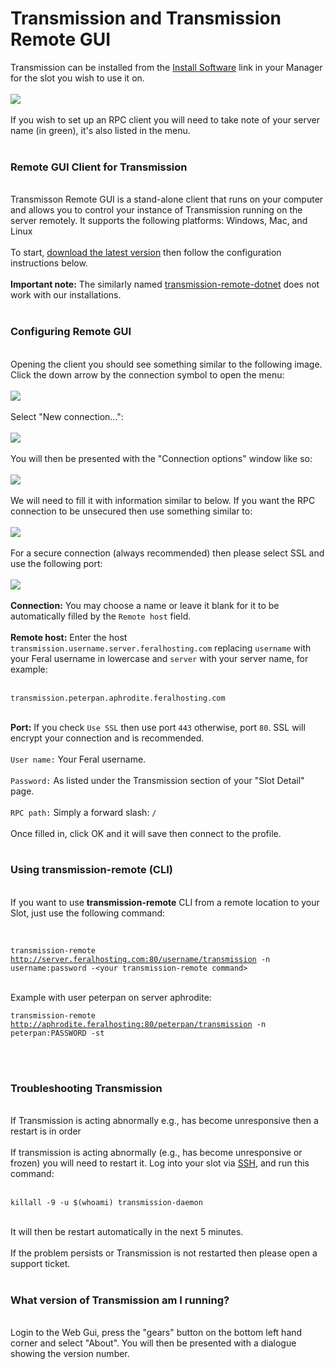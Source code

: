 <h1>Transmission and Transmission Remote GUI</h1>

        
Transmission can be installed from the <a href="https://www.feralhosting.com/manager/">Install Software</a> link in your Manager for the slot you wish to use it on.<br>
<br>
<img src="https://raw.github.com/feralhosting/feralfilehosting/master/Feral%20Wiki/Installable%20software/Transmission%20and%20Transmission%20Remote%20GUI/transslotdetail.png"><br>
<br>
If you wish to set up an RPC client you will need to take note of your server name (in green), it&#x27;s also listed in the menu.<br>
<br>
<h3>Remote GUI Client for Transmission</h3><br>
Transmisson Remote GUI is a stand-alone client that runs on your computer and allows you to control your instance of Transmission running on the server remotely. It supports the following platforms: Windows, Mac, and Linux<br>
<br>
To start, <a href="https://sourceforge.net/projects/transgui/">download the latest version</a> then follow the configuration instructions below.<br>
<br>
<strong>Important note:</strong> The similarly named <a href="http://code.google.com/p/transmission-remote-dotnet/">transmission-remote-dotnet</a> does not work with our installations.<br>
<br>
<h3>Configuring Remote GUI</h3><br>
Opening the client you should see something similar to the following image. Click the down arrow by the connection symbol to open the menu:<br>
<br>
<img src="https://raw.github.com/feralhosting/feralfilehosting/master/Feral%20Wiki/Installable%20software/Transmission%20and%20Transmission%20Remote%20GUI/1.png"><br>
<br>
Select &quot;New connection...&quot;:<br>
<br>
<img src="https://raw.github.com/feralhosting/feralfilehosting/master/Feral%20Wiki/Installable%20software/Transmission%20and%20Transmission%20Remote%20GUI/2.png"><br>
<br>
You will then be presented with the &quot;Connection options&quot; window like so:<br>
<br>
<img src="https://raw.github.com/feralhosting/feralfilehosting/master/Feral%20Wiki/Installable%20software/Transmission%20and%20Transmission%20Remote%20GUI/3.png"><br>
<br>
We will need to fill it with information similar to below. If you want the RPC connection to be unsecured then use something similar to:<br>
<br>
<img src="https://raw.github.com/feralhosting/feralfilehosting/master/Feral%20Wiki/Installable%20software/Transmission%20and%20Transmission%20Remote%20GUI/4.png"><br>
<br>
For a secure connection (always recommended) then please select SSL and use the following port:<br>
<br>
<img src="https://raw.github.com/feralhosting/feralfilehosting/master/Feral%20Wiki/Installable%20software/Transmission%20and%20Transmission%20Remote%20GUI/5.png"><br>
<br>
<strong>Connection:</strong> You may choose a name or leave it blank for it to be automatically filled by the <code>Remote host</code> field.<br>
<br>
<strong>Remote host:</strong> Enter the host <code>transmission.username.server.feralhosting.com</code> replacing <code>username</code> with your Feral username in lowercase and <code>server</code> with your server name, for example:<br>
<br>
<pre><code>transmission.peterpan.aphrodite.feralhosting.com</code></pre><br>
<strong>Port:</strong> If you check <code>Use SSL</code> then use port <code>443</code> otherwise, port <code>80</code>. SSL will encrypt your connection and is recommended.<br>
<br>
<code>User name:</code> Your Feral username.<br>
<br>
<code>Password:</code> As listed under the Transmission section of your &quot;Slot Detail&quot; page.<br>
<br>
<code>RPC path:</code> Simply a forward slash: <code>&#x2F;</code><br>
<br>
Once filled in, click OK and it will save then connect to the profile.<br>
<br>
<h3>Using transmission-remote (CLI)</h3><br>
If you want to use <strong>transmission-remote</strong> CLI from a remote location to your Slot, just use the following command:<br>
<br>
<pre><code>
transmission-remote <a href="http://server.feralhosting.com:80/username/transmission">http:&#x2F;&#x2F;server.feralhosting.com:80&#x2F;username&#x2F;transmission</a> -n username:password -&lt;your transmission-remote command&gt;
</code></pre><br>
Example with user peterpan on server aphrodite:<br>
<pre><code>transmission-remote <a href="http://aphrodite.feralhosting:80/peterpan/transmission">http:&#x2F;&#x2F;aphrodite.feralhosting:80&#x2F;peterpan&#x2F;transmission</a> -n peterpan:PASSWORD -st</code></pre><br>
<br>
<h3>Troubleshooting Transmission</h3><br>
If Transmission is acting abnormally e.g., has become unresponsive then a restart is in order<br>
<br>
If transmission is acting abnormally (e.g., has become unresponsive or frozen) you will need to restart it. Log into your slot via <a href="https://www.feralhosting.com/faq/view?question=12">SSH</a>, and run this command:<br>
<br>
<pre><code>killall -9 -u $(whoami) transmission-daemon</code></pre><br>
It will then be restart automatically in the next 5 minutes.<br>
<br>
If the problem persists or Transmission is not restarted then please open a support ticket.<br>
<br>
<h3>What version of Transmission am I running?</h3><br>
Login to the Web Gui, press the &quot;gears&quot; button on the bottom left hand corner and select &quot;About&quot;. You will then be presented with a dialogue showing the version number.<br>
<br>
